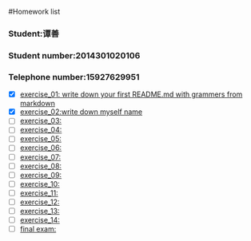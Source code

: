 #Homework list
### Student:谭善
### Student number:2014301020106
### Telephone number:15927629951
* [x] [exercise_01: write down your first README.md with grammers from markdown](https://github.com/TanMingjun/compuational_physics_N2014301020106/blob/master/README.md)
* [x] [exercise_02:write down myself name](https://www.zybuluo.com/TanMingjun/note/503468)
* [ ] [exercise_03:](br)
* [ ] [exercise_04:](br)
* [ ] [exercise_05:](br)
* [ ] [exercise_06:](br)
* [ ] [exercise_07:](br)
* [ ] [exercise_08:](br)
* [ ] [exercise_09:](br)
* [ ] [exercise_10:](br)
* [ ] [exercise_11:](br)
* [ ] [exercise_12:](br)
* [ ] [exercise_13:](br)
* [ ] [exercise_14:](br)
* [ ] [final exam:](br)

